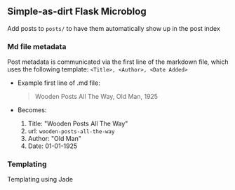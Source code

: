## Simple-as-dirt Flask Microblog

Add posts to `posts/` to have them automatically show up in the post index

### Md file metadata
Post metadata is communicated via the first line of the markdown file, which uses the following template: `<Title>, <Author>, <Date Added>`
* Example first line of .md file:
  > Wooden Posts All The Way, Old Man, 1925

* Becomes:
  1. Title: "Wooden Posts All The Way"
  2. url: `wooden-posts-all-the-way`
  3. Author: "Old Man"
  4. Date: 01-01-1925


### Templating
Templating using Jade

